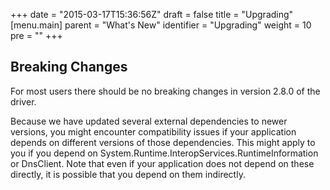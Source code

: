 +++
date = "2015-03-17T15:36:56Z"
draft = false
title = "Upgrading"
[menu.main]
  parent = "What's New"
  identifier = "Upgrading"
  weight = 10
  pre = "<i class='fa'></i>"
+++

## Breaking Changes

For most users there should be no breaking changes in version 2.8.0 of the driver.

Because we have updated several external dependencies to newer versions, you might encounter compatibility
issues if your application depends on different versions of those dependencies. This might apply to you
if you depend on System.Runtime.InteropServices.RuntimeInformation or DnsClient. Note that even if your
application does not depend on these directly, it is possible that you depend on them indirectly.
